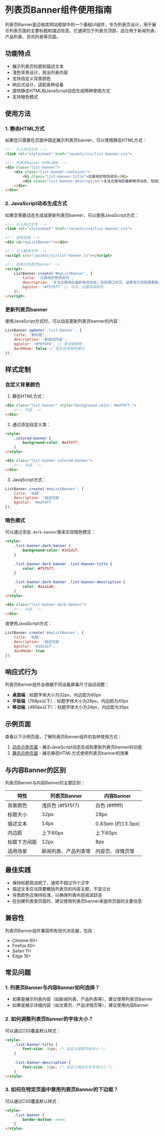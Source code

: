 # 列表页Banner组件使用指南

列表页Banner是迈格库网站框架中的一个基础UI组件，专为列表页设计，用于展示列表页面的主要标题和描述信息。它通常位于列表页顶部，适合用于新闻列表、产品列表、资讯列表等页面。

## 功能特点

- 展示列表页标题和描述文本
- 浅色背景设计，突出列表内容
- 支持自定义背景颜色
- 响应式设计，适配各种设备
- 提供静态HTML和JavaScript动态生成两种使用方式
- 支持暗色模式

## 使用方法

### 1. 静态HTML方式

如果您只需要在页面中固定展示列表页banner，可以使用静态HTML方式：

```html
<!-- 引入样式文件 -->
<link rel="stylesheet" href="/assets/css/list-banner.css">

<!-- 列表页banner HTML结构 -->
<div class="list-banner">
    <div class="list-banner-container">
        <h1 class="list-banner-title">北美地区物流资讯</h1>
        <div class="list-banner-description">关注北美地区最新物流动态，包括港口状况、运费变化和政策更新。</div>
    </div>
</div>
```

### 2. JavaScript动态生成方式

如果您需要动态生成或更新列表页banner，可以使用JavaScript方式：

```html
<!-- 引入样式文件 -->
<link rel="stylesheet" href="/assets/css/list-banner.css">

<!-- 目标容器 -->
<div id="myListBanner"></div>

<!-- 引入脚本文件 -->
<script src="/assets/js/list-banner.js"></script>

<!-- 初始化列表页banner -->
<script>
    ListBanner.create('#myListBanner', {
        title: '北美地区物流资讯',
        description: '关注北美地区最新物流动态，包括港口状况、运费变化和政策更新。',
        bgColor: '#f5f5f7' // 可选，设置背景颜色
    });
</script>
```

### 更新列表页banner

使用JavaScript方式时，可以动态更新列表页banner的内容：

```javascript
ListBanner.update('.list-banner', {
    title: '新标题',
    description: '新描述内容',
    bgColor: '#f0f0f0', // 新背景颜色
    darkMode: false // 是否启用暗色模式
});
```

## 样式定制

### 自定义背景颜色

1. 静态HTML方式：

```html
<div class="list-banner" style="background-color: #edf4ff;">
    <!-- 内容 -->
</div>
```

2. 通过添加自定义类：

```html
<style>
    .colored-banner {
        background-color: #edf4ff;
    }
</style>

<div class="list-banner colored-banner">
    <!-- 内容 -->
</div>
```

3. JavaScript方式：

```javascript
ListBanner.create('#myListBanner', {
    title: '标题',
    description: '描述内容',
    bgColor: '#edf4ff'
});
```

### 暗色模式

可以通过添加`.dark-banner`类来实现暗色模式：

```html
<style>
    .list-banner.dark-banner {
        background-color: #1d1d1f;
    }
    
    .list-banner.dark-banner .list-banner-title {
        color: #f5f5f7;
    }
    
    .list-banner.dark-banner .list-banner-description {
        color: #a1a1a6;
    }
</style>

<div class="list-banner dark-banner">
    <!-- 内容 -->
</div>
```

或使用JavaScript方式：

```javascript
ListBanner.create('#myListBanner', {
    title: '标题',
    description: '描述内容',
    bgColor: '#1d1d1f',
    darkMode: true
});
```

## 响应式行为

列表页Banner组件会根据不同设备屏幕尺寸自动调整：

- **桌面端**：标题字体大小为32px，内边距为60px
- **平板端**（768px以下）：标题字体大小为28px，内边距为45px
- **移动端**（480px以下）：标题字体大小为24px，内边距为35px

## 示例页面

查看以下示例页面，了解列表页Banner组件的各种使用方式：

1. [动态示例页面](/examples/list-banner-example.html) - 展示JavaScript动态生成和更新列表页banner的功能
2. [静态示例页面](/examples/list-banner-static.html) - 展示静态HTML方式使用列表页banner的效果

## 与内容Banner的区别

列表页Banner与内容Banner的主要区别：

| 特性 | 列表页Banner | 内容Banner |
|------|------------|-----------|
| 背景颜色 | 浅灰色 (#f5f5f7) | 白色 (#ffffff) |
| 标题大小 | 32px | 28px |
| 描述文本 | 14px | 0.83em (约13.3px) |
| 内边距 | 上下60px | 上下60px |
| 标题下方间距 | 12px | 8px |
| 适用场景 | 新闻列表、产品列表等 | 内容页、详情页等 |

## 最佳实践

- 保持标题简洁明了，通常不超过15个汉字
- 描述文本应当简要概括列表页的内容主题，不宜过长
- 背景颜色应保持较浅，以确保列表内容阅读舒适
- 在创建列表类页面时，建议使用列表页banner来提供页面的主要信息

## 兼容性

列表页Banner组件兼容所有现代浏览器，包括：

- Chrome 60+
- Firefox 60+
- Safari 11+
- Edge 16+

## 常见问题

### 1. 列表页Banner与内容Banner如何选择？

- 如果是展示列表内容（如新闻列表、产品列表等），建议使用列表页Banner
- 如果是展示详细内容（如文章页、产品详情页等），建议使用内容Banner

### 2. 如何调整列表页Banner的字体大小？

可以通过CSS覆盖默认样式：

```html
<style>
    .list-banner-title {
        font-size: 36px; /* 自定义标题字体大小 */
    }
    
    .list-banner-description {
        font-size: 16px; /* 自定义描述文本字体大小 */
    }
</style>
```

### 3. 如何在特定页面中禁用列表页Banner的下边框？

可以通过CSS覆盖默认样式：

```html
<style>
    .list-banner {
        border-bottom: none;
    }
</style>
``` 